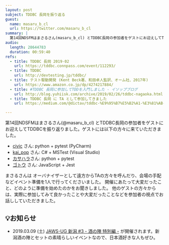 ```yaml
---
layout: post
subject: TDDBC 長岡を振り返る
guest:
  name: masaru_b_cl
  url: https://twitter.com/masaru_b_cl
summary: |
  第14回NDSFMはまさるさん(masaru_b_cl) とTDDBC長岡の参加者をゲストにお迎えしてTDDBCを振り返りました
audio:
  length: 28644783
  duration: 00:59:40
refs:
  - title: TDDBC 長岡 2019-02
    url: https://tddbc.connpass.com/event/112293/
  - title: TDDBC
    url: http://devtesting.jp/tddbc/
  - title: テスト駆動開発 (Kent Beck著、和田卓人監訳、オーム社、2017年) 
    url: https://www.amazon.co.jp/dp/4274217884/
  - title: #TDDBC 長岡に参加してTDDを入門しました - イソップブログ
    url: http://blog.yuhiisk.com/archive/2019/02/26/tddbc-nagaoka.html
  - title: TDDBC 長岡 に TA として参加してきました
    url: https://medium.com/@dictav/tddbc-%E9%95%B7%E5%B2%A1-%E3%81%AB-ta-%E3%81%A8%E3%81%97%E3%81%A6%E5%8F%82%E5%8A%A0%E3%81%97%E3%81%A6%E3%81%8D%E3%81%BE%E3%81%97%E3%81%9F-4e825d9a1ce5

---
```


第14回NDSFMはまさるさん(@masaru_b_cl) とTDDBC長岡の参加者をゲストにお迎えしてTDDBCを振り返りました。ゲストには以下の方々に来ていただきました。

- [civic](https://twitter.com/civic) さん: python + pytest (PyCharm)
- [kai_pop](https://twitter.com/kai_pop) さん: C# + MSTest (Visual Studio)
- [カサハラ](https://twittercom/kasacchiful)さん: python + pytest
- [ゴトウ](https://twitter.com/meganezarudev/) さん: JavaScript + Jest

まさるさんは オーバナイザーとして遠方からTAの方々を呼んだり、会場の手配などイベント準備を1人で行ってくださいました。
開催にあたって大変だったこと、どのように準備を始めたのかをお聞きしました。
他のゲストの方々からは、実際に参加してみて良かったことや大変だったことなどを参加者の視点でお話ししていただきました。


## 💡お知らせ

- 2019.03.09 (土) [JAWS-UG 新潟 #3 - 酒の陣 特別編 -](https://jawsug-niigata.connpass.com/event/118265/) が開催されます。新潟酒の陣とセットの素晴らしいイベントなので、日本酒好きな人もぜひ。

